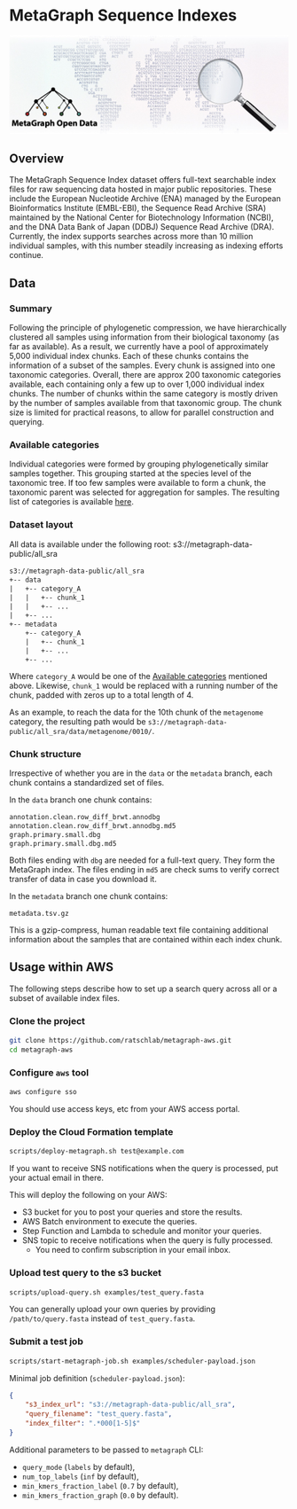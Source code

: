 # MetaGraph Sequence Indexes
![global MetaGraph sequence search](img/github_header.jpg)

## Overview 
The MetaGraph Sequence Index dataset offers full-text searchable index files for raw sequencing data hosted in major public repositories. These include the European Nucleotide Archive (ENA) managed by the European Bioinformatics Institute (EMBL-EBI), the Sequence Read Archive (SRA) maintained by the National Center for Biotechnology Information (NCBI), and the DNA Data Bank of Japan (DDBJ) Sequence Read Archive (DRA). 
Currently, the index supports searches across more than 10 million individual samples, with this number steadily increasing as indexing efforts continue.

## Data

### Summary
Following the principle of phylogenetic compression, we have hierarchically clustered all samples using information from their biological taxonomy (as far as available). As a result, we currently have a pool of approximately 5,000 individual index chunks. Each of these chunks contains the information of a subset of the samples. Every chunk is assigned into one taxonomic categories. Overall, there are approx 200 taxonomic categories available, each containing only a few up to over 1,000 individual index chunks. The number of chunks within the same category is mostly driven by the number of samples available from that taxonomic group. The chunk size is limited for practical reasons, to allow for parallel construction and querying.

### Available categories
Individual categories were formed by grouping phylogenetically similar samples together. This grouping started at the species level of the taxonomic tree. If too few samples were available to form a chunk, the taxonomic parent was selected for aggregation for samples. The resulting list of categories is available [here]().

### Dataset layout
All data is available under the following root: s3://metagraph-data-public/all_sra

```
s3://metagraph-data-public/all_sra
+-- data
|   +-- category_A
|   |   +-- chunk_1
|   |   +-- ...
|   +-- ...
+-- metadata
    +-- category_A
    |   +-- chunk_1
    |   +-- ...
    +-- ...
```
Where `category_A` would be one of the [Available categories](#available-categories) mentioned above. Likewise, `chunk_1` would be replaced with a running number of the chunk, padded with zeros up to a total length of 4. 

As an example, to reach the data for the 10th chunk of the `metagenome` category, the resulting path would be `s3://metagraph-data-public/all_sra/data/metagenome/0010/`.


### Chunk structure
Irrespective of whether you are in the `data` or the `metadata` branch, each chunk contains a standardized set of files. 

In the `data` branch one chunk contains:
```
annotation.clean.row_diff_brwt.annodbg
annotation.clean.row_diff_brwt.annodbg.md5
graph.primary.small.dbg
graph.primary.small.dbg.md5
```

Both files ending with `dbg` are needed for a full-text query. They form the MetaGraph index. The files ending in `md5` are check sums to verify correct transfer of data in case you download it.

In the `metadata` branch one chunk contains:
```
metadata.tsv.gz
```
This is a gzip-compress, human readable text file containing additional information about the samples that are contained within each index chunk.

## Usage within AWS
The following steps describe how to set up a search query across all or a subset of available index files.

### Clone the project

```sh
git clone https://github.com/ratschlab/metagraph-aws.git
cd metagraph-aws
```

### Configure `aws` tool

```sh
aws configure sso
```

You should use access keys, etc from your AWS access portal.

### Deploy the Cloud Formation template

```sh
scripts/deploy-metagraph.sh test@example.com
```

If you want to receive SNS notifications when the query is processed, put your actual email in there.

This will deploy the following on your AWS:

- S3 bucket for you to post your queries and store the results.
- AWS Batch environment to execute the queries.
- Step Function and Lambda to schedule and monitor your queries.
- SNS topic to receive notifications when the query is fully processed.
  - You need to confirm subscription in your email inbox.

### Upload test query to the s3 bucket

```sh
scripts/upload-query.sh examples/test_query.fasta
```

You can generally upload your own queries by providing `/path/to/query.fasta` instead of `test_query.fasta`.

### Submit a test job

```sh
scripts/start-metagraph-job.sh examples/scheduler-payload.json
```

Minimal job definition (`scheduler-payload.json`):

```json
{
    "s3_index_url": "s3://metagraph-data-public/all_sra",
    "query_filename": "test_query.fasta",
    "index_filter": ".*000[1-5]$"
}
```

Additional parameters to be passed to `metagraph` CLI:
- `query_mode` (`labels` by default),
- `num_top_labels` (`inf` by default),
- `min_kmers_fraction_label` (`0.7` by default),
- `min_kmers_fraction_graph` (`0.0` by default).

